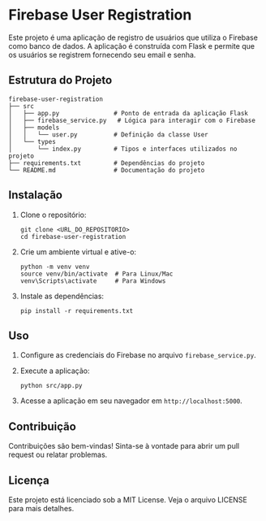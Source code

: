 # Firebase User Registration

Este projeto é uma aplicação de registro de usuários que utiliza o Firebase como banco de dados. A aplicação é construída com Flask e permite que os usuários se registrem fornecendo seu email e senha.

## Estrutura do Projeto

```
firebase-user-registration
├── src
│   ├── app.py               # Ponto de entrada da aplicação Flask
│   ├── firebase_service.py   # Lógica para interagir com o Firebase
│   ├── models
│   │   └── user.py          # Definição da classe User
│   └── types
│       └── index.py         # Tipos e interfaces utilizados no projeto
├── requirements.txt         # Dependências do projeto
└── README.md                # Documentação do projeto
```

## Instalação

1. Clone o repositório:
   ```
   git clone <URL_DO_REPOSITORIO>
   cd firebase-user-registration
   ```

2. Crie um ambiente virtual e ative-o:
   ```
   python -m venv venv
   source venv/bin/activate  # Para Linux/Mac
   venv\Scripts\activate     # Para Windows
   ```

3. Instale as dependências:
   ```
   pip install -r requirements.txt
   ```

## Uso

1. Configure as credenciais do Firebase no arquivo `firebase_service.py`.
2. Execute a aplicação:
   ```
   python src/app.py
   ```

3. Acesse a aplicação em seu navegador em `http://localhost:5000`.

## Contribuição

Contribuições são bem-vindas! Sinta-se à vontade para abrir um pull request ou relatar problemas.

## Licença

Este projeto está licenciado sob a MIT License. Veja o arquivo LICENSE para mais detalhes.